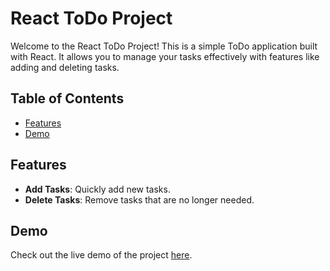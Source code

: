 # React ToDo Project

Welcome to the React ToDo Project! This is a simple ToDo application built with React. It allows you to manage your tasks effectively with features like adding and deleting tasks.

## Table of Contents

- [Features](#features)
- [Demo](#demo)

## Features

- **Add Tasks**: Quickly add new tasks.
- **Delete Tasks**: Remove tasks that are no longer needed.

## Demo

Check out the live demo of the project [here](https://actodo-react-k7q6mo3zc-aruns-projects-b46cdba7.vercel.app/).
